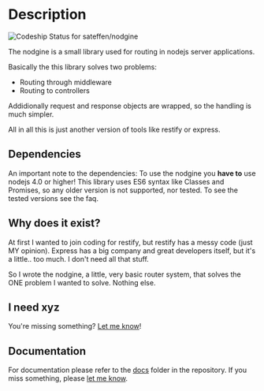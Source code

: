 # Description #

![Codeship Status for sateffen/nodgine](https://codeship.com/projects/c11967a0-ea7e-0131-c845-220fc9a0138f/status?branch=master)

The nodgine is a small library used for routing in nodejs server applications.

Basically the this library solves two problems:

* Routing through middleware
* Routing to controllers

Addidionally request and response objects are wrapped, so the handling is much simpler.

All in all this is just another version of tools like restify or express.

## Dependencies ##

An important note to the dependencies: To use the nodgine you **have to** use nodejs 4.0 or
higher! This library uses ES6 syntax like Classes and Promises, so any older version is
not supported, nor tested. To see the tested versions see the faq.

## Why does it exist? ##

At first I wanted to join coding for restify, but restify has a messy code (just MY opinion).
Express has a big company and great developers itself, but it's a little.. too much. I don't
need all that stuff.

So I wrote the nodgine, a little, very basic router system, that solves the ONE problem
I wanted to solve. Nothing else.

## I need xyz ##

You're missing something? [Let me know](https://github.com/sateffen/nodgine/issues)!

## Documentation ##

For documentation please refer to the [docs](https://github.com/sateffen/nodgine/tree/master/docs)
folder in the repository. If you miss something, please [let me know](https://github.com/sateffen/nodgine/issues).